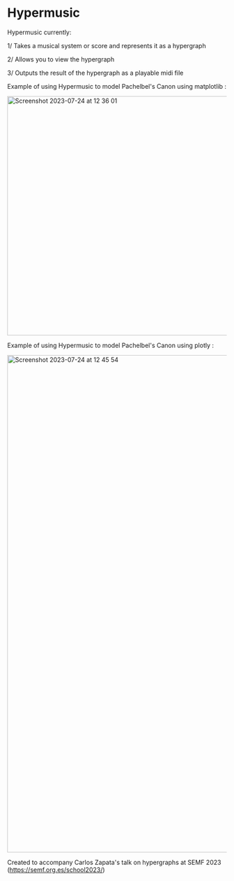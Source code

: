 # Hypermusic 

Hypermusic currently:

1/ Takes a musical system or score and represents it as a hypergraph

2/ Allows you to view the hypergraph

3/ Outputs the result of the hypergraph as a playable midi file


Example of using Hypermusic to model Pachelbel's Canon using matplotlib :

<img width="548" alt="Screenshot 2023-07-24 at 12 36 01" src="https://github.com/fractastical/hypermusic/assets/589191/dd910e64-65ff-47aa-b6a6-9eb0a0a9f8d6">


Example of using Hypermusic to model Pachelbel's Canon using plotly :


<img width="1139" alt="Screenshot 2023-07-24 at 12 45 54" src="https://github.com/fractastical/hypermusic/assets/589191/48b04e62-ad1a-4a58-8142-c86773010386">



Created to accompany Carlos Zapata's talk on hypergraphs at SEMF 2023 (https://semf.org.es/school2023/) 
